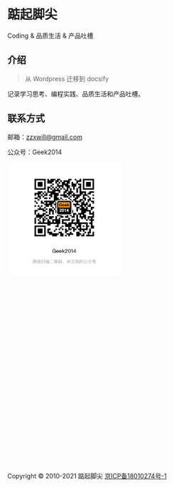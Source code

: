 # 踮起脚尖
Coding & 品质生活 & 产品吐槽

## 介绍
> 从 Wordpress 迁移到 docsify

记录学习思考、编程实践、品质生活和产品吐槽。


## 联系方式

邮箱：zzxwill@gmail.com

公众号：Geek2014

<img width="256" height="256" src="./resources/Geek2014.JPG"/>














<br /><br /><br /><br /><br /><br /><br /><br /><br /><br /><br /><br />
<br /><br /><br /><br /><br /><br /><br /><br /><br /><br /><br /><br />

Copyright © 2010-2021 踮起脚尖 [京ICP备18010274号-1](https://beian.miit.gov.cn)
